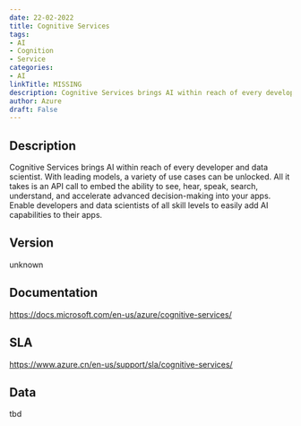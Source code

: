 ```yaml
---
date: 22-02-2022
title: Cognitive Services
tags: 
- AI
- Cognition
- Service
categories: 
- AI
linkTitle: MISSING
description: Cognitive Services brings AI within reach of every developer and data scientist.  With leading models, a variety of use cases can be unlocked. All it takes is an API call to embed the ability to see, hear, speak, search, understand, and accelerate advanced decision-making into your apps.  Enable developers and data scientists of all skill levels to easily add AI capabilities to their apps.
author: Azure
draft: False
---
```


## Description

Cognitive Services brings AI within reach of every developer and data scientist.  With leading models, a variety of use cases can be unlocked. All it takes is an API call to embed the ability to see, hear, speak, search, understand, and accelerate advanced decision-making into your apps.  Enable developers and data scientists of all skill levels to easily add AI capabilities to their apps.

## Version

unknown

## Documentation

https://docs.microsoft.com/en-us/azure/cognitive-services/

## SLA

https://www.azure.cn/en-us/support/sla/cognitive-services/

## Data

tbd
